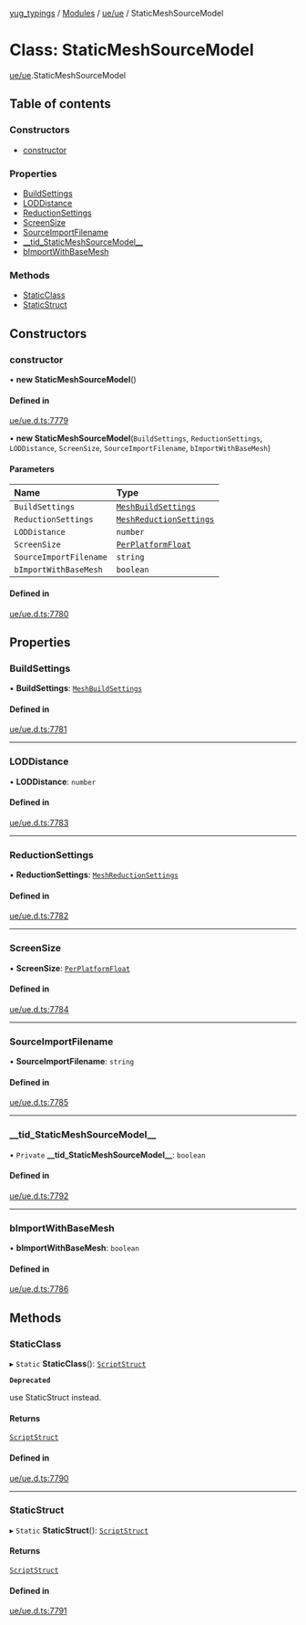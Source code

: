 [yug_typings](../README.md) / [Modules](../modules.md) / [ue/ue](../modules/ue_ue.md) / StaticMeshSourceModel

# Class: StaticMeshSourceModel

[ue/ue](../modules/ue_ue.md).StaticMeshSourceModel

## Table of contents

### Constructors

- [constructor](ue_ue.StaticMeshSourceModel.md#constructor)

### Properties

- [BuildSettings](ue_ue.StaticMeshSourceModel.md#buildsettings)
- [LODDistance](ue_ue.StaticMeshSourceModel.md#loddistance)
- [ReductionSettings](ue_ue.StaticMeshSourceModel.md#reductionsettings)
- [ScreenSize](ue_ue.StaticMeshSourceModel.md#screensize)
- [SourceImportFilename](ue_ue.StaticMeshSourceModel.md#sourceimportfilename)
- [\_\_tid\_StaticMeshSourceModel\_\_](ue_ue.StaticMeshSourceModel.md#__tid_staticmeshsourcemodel__)
- [bImportWithBaseMesh](ue_ue.StaticMeshSourceModel.md#bimportwithbasemesh)

### Methods

- [StaticClass](ue_ue.StaticMeshSourceModel.md#staticclass)
- [StaticStruct](ue_ue.StaticMeshSourceModel.md#staticstruct)

## Constructors

### constructor

• **new StaticMeshSourceModel**()

#### Defined in

[ue/ue.d.ts:7779](https://github.com/YugMetaverse/yug_typings/blob/b7d9b19/ue/ue.d.ts#L7779)

• **new StaticMeshSourceModel**(`BuildSettings`, `ReductionSettings`, `LODDistance`, `ScreenSize`, `SourceImportFilename`, `bImportWithBaseMesh`)

#### Parameters

| Name | Type |
| :------ | :------ |
| `BuildSettings` | [`MeshBuildSettings`](ue_ue.MeshBuildSettings.md) |
| `ReductionSettings` | [`MeshReductionSettings`](ue_ue.MeshReductionSettings.md) |
| `LODDistance` | `number` |
| `ScreenSize` | [`PerPlatformFloat`](ue_ue.PerPlatformFloat.md) |
| `SourceImportFilename` | `string` |
| `bImportWithBaseMesh` | `boolean` |

#### Defined in

[ue/ue.d.ts:7780](https://github.com/YugMetaverse/yug_typings/blob/b7d9b19/ue/ue.d.ts#L7780)

## Properties

### BuildSettings

• **BuildSettings**: [`MeshBuildSettings`](ue_ue.MeshBuildSettings.md)

#### Defined in

[ue/ue.d.ts:7781](https://github.com/YugMetaverse/yug_typings/blob/b7d9b19/ue/ue.d.ts#L7781)

___

### LODDistance

• **LODDistance**: `number`

#### Defined in

[ue/ue.d.ts:7783](https://github.com/YugMetaverse/yug_typings/blob/b7d9b19/ue/ue.d.ts#L7783)

___

### ReductionSettings

• **ReductionSettings**: [`MeshReductionSettings`](ue_ue.MeshReductionSettings.md)

#### Defined in

[ue/ue.d.ts:7782](https://github.com/YugMetaverse/yug_typings/blob/b7d9b19/ue/ue.d.ts#L7782)

___

### ScreenSize

• **ScreenSize**: [`PerPlatformFloat`](ue_ue.PerPlatformFloat.md)

#### Defined in

[ue/ue.d.ts:7784](https://github.com/YugMetaverse/yug_typings/blob/b7d9b19/ue/ue.d.ts#L7784)

___

### SourceImportFilename

• **SourceImportFilename**: `string`

#### Defined in

[ue/ue.d.ts:7785](https://github.com/YugMetaverse/yug_typings/blob/b7d9b19/ue/ue.d.ts#L7785)

___

### \_\_tid\_StaticMeshSourceModel\_\_

• `Private` **\_\_tid\_StaticMeshSourceModel\_\_**: `boolean`

#### Defined in

[ue/ue.d.ts:7792](https://github.com/YugMetaverse/yug_typings/blob/b7d9b19/ue/ue.d.ts#L7792)

___

### bImportWithBaseMesh

• **bImportWithBaseMesh**: `boolean`

#### Defined in

[ue/ue.d.ts:7786](https://github.com/YugMetaverse/yug_typings/blob/b7d9b19/ue/ue.d.ts#L7786)

## Methods

### StaticClass

▸ `Static` **StaticClass**(): [`ScriptStruct`](ue_ue.ScriptStruct.md)

**`Deprecated`**

use StaticStruct instead.

#### Returns

[`ScriptStruct`](ue_ue.ScriptStruct.md)

#### Defined in

[ue/ue.d.ts:7790](https://github.com/YugMetaverse/yug_typings/blob/b7d9b19/ue/ue.d.ts#L7790)

___

### StaticStruct

▸ `Static` **StaticStruct**(): [`ScriptStruct`](ue_ue.ScriptStruct.md)

#### Returns

[`ScriptStruct`](ue_ue.ScriptStruct.md)

#### Defined in

[ue/ue.d.ts:7791](https://github.com/YugMetaverse/yug_typings/blob/b7d9b19/ue/ue.d.ts#L7791)
